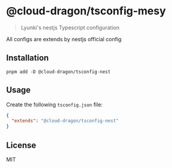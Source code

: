 # @cloud-dragon/tsconfig-mesy

> Lyunki's nestjs Typescript configuration

All configs are extends by nestjs official config

## Installation

```
pnpm add -D @cloud-dragon/tsconfig-nest
```

## Usage

Create the following `tsconfig.json` file:

```json
{
  "extends": "@cloud-dragon/tsconfig-nest"
}
```

## License

MIT
